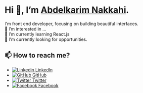 # Hi 👋, I’m [Abdelkarim Nakkahi](http://linkedin.com/in/abdelkarimnakkahi).</br>
I'm front end developer, focusing on building beautiful interfaces.</br>
👀 I’m interested in ...</br>
🌱 I’m currently learning React.js</br>
💞️ I'm currently looking for opportunities.</br>
## 📫 How to reach me?
* [![Linkedin](https://i.stack.imgur.com/gVE0j.png) LinkedIn](https://www.linkedin.com/in/abdelkarimnakkahi)
* [![GitHub](https://i.stack.imgur.com/tskMh.png) GitHub](https://github.com/abdelkarimnakkahi) 
* [![Twitter](http://i.imgur.com/wWzX9uB.png) Twitter](https://twitter.com/nakkahistudio) 
* [![Facebook](http://i.imgur.com/fep1WsG.png) Facebook](https://facebook.com/nakkahi.abdelkarim)

<!---
abdelkarimnakkahi/abdelkarimnakkahi is a ✨ special ✨ repository because its `README.md` (this file) appears on your GitHub profile.
You can click the Preview link to take a look at your changes.
--->

